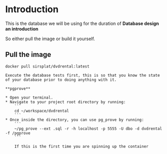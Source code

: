 # Introduction
This is the database we will be using for the duration of **Database design an introduction**

So either pull the image or build it yourself.

## Pull the image
```
docker pull sirsplat/dvdrental:latest

Execute the database tests first, this is so that you know the state of your database prior to doing anything with it.

**pgprove**

* Open your terminal.
* Navigate to your project root directory by running:
    ```
    cd ~/workspace/dvdrental
    ```
* Once inside the directory, you can use pg_prove by running:
    ```
    ~/pg_prove --ext .sql -r -h localhost -p 5555 -U dbo -d dvdrental -f /pgprove
    ```

    If this is the first time you are spinning up the container
